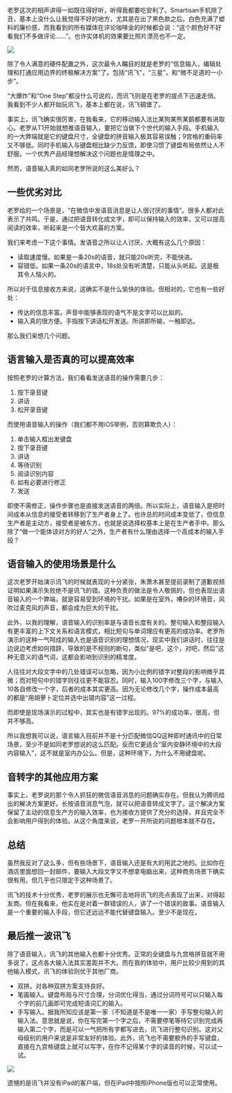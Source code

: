 老罗这次的相声讲得一如既往得好听，听得我都要吃安利了。Smartisan手机除了丑，基本上没什么让我觉得不好的地方，尤其是在出了黑色款之后。白色充满了塑料的廉价感，而我看到的所有媒体在评论咖啡金的时候都会说：“这个颜色好不好看我们不多做评论……”。也许实体机的效果要比照片漂亮也不一定。

![](http://ww2.sinaimg.cn/large/801b780agw1f94lu2jzolj20b809vjrv.jpg)

除了令人满意的硬件配置之外，这次最令人瞩目的就是老罗的“信息输入，编辑处理和打通应用边界的终极解决方案”了。包括“讯飞”，“三星”，和“微不足道的一小步”。

“大爆炸”和“One Step”都没什么可说的，而讯飞则是在老罗的提点下迅速走俏。我看到不少人都开始玩讯飞，基本上都在说，讯飞碉堡了。

事实上，讯飞确实很厉害，在我看来，它的移动输入法比某狗某熊某鹅都要有进取心。老罗从T1开始就想推语音输入，要把它当做下个世代的输入手段。手机输入的一大弊端就是它的键盘尺寸，全键盘的拼音输入极其容易误触；9宫格的重码率又不够低。同时手机输入与键盘相比缺少力反馈，即使习惯了键盘布局依然让人不舒服。一个优秀产品经理想解决这个问题也是情理之中。

然而，语音输入真的如同老罗所说的这么美好么？

## 一些优劣对比
老罗给的一个场景是，“在微信中发语音消息是让人很讨厌的事情”。很多人都对此表示了共鸣。于是，通过把语音转化成文字，即可以保持输入的效率，又可以提高阅读的效率，听起来是一个皆大欢喜的方案。

我们来考虑一下这个事情。发语音之所以让人讨厌，大概有这么几个原因：

* 读取速度慢。如果是一条20s的语音，就只能20s听完，不能快进。
* 容错低。如果一条20s的语言中，18s处没有听清楚，只能从头听起。这是极其令人恼火的。

所以对于信息接收方来说，这确实不是什么愉快的体验。但相对的，它也有一些好处：

* 传达的信息丰富。声音中能够表现的语气不是文字可以比拟的。
* 输入真的很方便。手指按下讲话松开发送。所讲即所输，一触即达。

那么我们来想几个问题。

## 语言输入是否真的可以提高效率

按照老罗的计算方法，我们看看发送语音的操作需要几步：

1. 按下录音键
2. 讲话
3. 松开录音键

而使用语音输入的操作（我们都不用iOS举例，否则算欺负人）：

1. 单击输入框出发键盘
2. 按下录音键
3. 讲话
4. 等待识别
5. 阅读识别内容
6. 如有必要进行修正
7. 发送

即使不需修正，操作步骤也是直接发送语音的两倍。所以实际上，语音输入是把时间成本从信息的接受者转移到了生产者身上了。也许总的时间成本变低了，但信息生产者是主动方，接受者是被东方，也就是说选择权基本上是在生产者手中。那么除了“做一个能体谅对方的好人”之外，生产者有什么理由选择一个高成本的输入手段？

## 语音输入的使用场景是什么
这次老罗开始演示讯飞的时候就表现的十分紧张，朱萧木甚至提前录制了道歉视频证明如果演示失败绝不是讯飞的错。这种负责的做法是令人敬佩的，但也表现出语音输入的一个弊端，就是容易受到环境的干扰。如果是在室外，嘈杂的环境音，风吹过麦克风的声音，都会成为巨大的干扰。

此外，以我的理解，语音输入的识别率是与语音长度有关的。整句输入和整段输入有更丰富的上下文关系和语言模式，相比短句与单词理应有更高的成功率。老罗所演示的这种一气呵成的输入也是语音识别的理想情况，现实中我们讲话时，往往是边说边考虑如何措辞，导致的是不规则的断句，类似“是吧，这个，对吧，然后”这种无意义的语气词，这都会影响到识别的精准度。

人往往对大段文字中的几处错误可以忽略，因为小比例的错字对整段的影响微乎其微；而对短句中的错字则往往更不能容忍。同时，输入100字修改三个字，与输入10各自修改一个字，后者的成本其实更高。因为无论修改几个字，操作成本最高的都是“用胡萝卜定位并选中出错内容”这一过程。

而即使是现场演示的过程中，其实也是有错字出现的。97%的成功率，很高，但并不够高。

所以我想我可以说，语言输入目前并不是十分匹配微信QQ这种即时通讯中的日常场景，至少不是如同老罗想说的这么匹配。反而它更适合“室内安静环境中的大段内容输入”，这不就是室内办公么。但是，这种环境下，为什么不用键盘呢。

## 音转字的其他应用方案
事实上，老罗说的那个令人抓狂的微信语音消息的问题确实存在。但我认为腾讯给出的解决方案更好。长按语音消息气泡，就可以把语音转成文字了。这个解决方案保留了主动的信息生产方的输入效率，也为接收方提供了充分的选择，并且完全不会影响用户得到的体验。从这个角度来说，老罗一开所说的问题根本就不存在。


## 总结
虽然我反对了这么多，但有些场景下，语音输入还是有大的用武之地的。比如你在酒店里面想回一封邮件，要输入大段文字又不想拿电脑出来，这种商务场景下确实很有用。但几乎也只限定于这种场景了。

讯飞的技术十分优秀，老罗的展示也无懈可击地将讯飞的亮点表现了出来，对得起友商。但在我看来，他实在是对着一群错误的人，讲了一个错误的故事。语音输入是一个重要的输入手段，但它还远远不能代替键盘输入。至少不是现在。

## 最后推一波讯飞
除了语音输入，讯飞的其他输入也都十分优秀。正常的全键盘与九宫格拼音就不用多说了，这点各大输入法其实差距并不大。而在我的体验中，用户比较少用到的其他输入模式，讯飞的体验则优于其他厂商。

* 双拼。对各种双拼方案支持良好。
* 笔画输入。键盘布局与尺寸合理，分词优化得当，通过分词符号可以只输入每个字的前几画即可完成短语词汇的输入。
* 手写输入。据我所知应该是第一家（不知道是不是唯一一家）手写整句输入的输入法。意思就是说，你在写完第一个字之后，不需要停笔等待它识别完成再输入第二个字，而是可以一气把所有字都写进去，讯飞进行整句识别。这对父母级别的用户来说是非常友好的体验。此外，讯飞也不需要额外的手写键盘，直接在九宫格键盘上就可以写字，在你不记得某个字的读音的时候，可以试一试。

![](http://ww2.sinaimg.cn/large/801b780agw1f94mbu1toug20cw0mlu12.gif)

遗憾的是讯飞并没有iPad的客户端，但在iPad中按照iPhone版也可以正常使用。